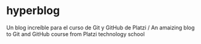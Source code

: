 # hyperblog
Un blog increíble para el curso de Git y GitHub de Platzi / An amaizing blog to Git and GitHub course from Platzi technology school
